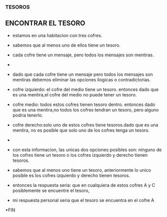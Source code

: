 ### TESOROS


## ENCONTRAR EL TESORO

* estamos en una habitacion con tres cofres.
* sabemos que al menos uno de ellos  tiene un tesoro.
* cada cofre tiene un mensaje, pero todos los mensajes son mentiras.
* 

* dado que cada cofre tiene un mensaje pero todos los mensajes son mentiras
debemos eliminar las opciones ilogicas o contradictorias.


* cofre izquierdo: el cofre del medio tiene un tesoro.
entonces dado que es una mentira,el cofre del medio no puede tener un tesoro.


* cofre medio: todos estos cofres tienen tesoro dentro.
entonces dado que es una mentira,no todos los cofres tendran un tesoro, pero alguno podria tenerlo.


* cofre derecho:solo uno de estos cofres tiene tesoros.dado que es una mentira, no es posible que solo uno de los cofres tenga un tesoro.
* 

* con esta informacion, las unicas dos opciones posibles son:
ninguno de los cofres tiene un tesoro o los cofres izquierdo y derecho tienen tesoros.


* sabemos que al menos uno tiene un tesoro, anteriormente lo unico posible es 
los cofres izquierdo y derecho tienen tesoros.


* entonces la respuesta seria:
 que en cualquiera de estos cofres A y C  posiblemente
se encuentre el tesoro,


* mi respuesta personal seria
 que el tesoro se encuentra en el cofre A
 
*FIN











